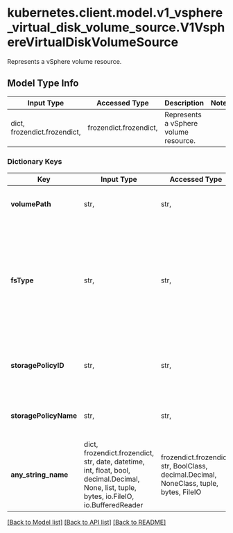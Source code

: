 # kubernetes.client.model.v1_vsphere_virtual_disk_volume_source.V1VsphereVirtualDiskVolumeSource

Represents a vSphere volume resource.

## Model Type Info
Input Type | Accessed Type | Description | Notes
------------ | ------------- | ------------- | -------------
dict, frozendict.frozendict,  | frozendict.frozendict,  | Represents a vSphere volume resource. | 

### Dictionary Keys
Key | Input Type | Accessed Type | Description | Notes
------------ | ------------- | ------------- | ------------- | -------------
**volumePath** | str,  | str,  | volumePath is the path that identifies vSphere volume vmdk | 
**fsType** | str,  | str,  | fsType is filesystem type to mount. Must be a filesystem type supported by the host operating system. Ex. \&quot;ext4\&quot;, \&quot;xfs\&quot;, \&quot;ntfs\&quot;. Implicitly inferred to be \&quot;ext4\&quot; if unspecified. | [optional] 
**storagePolicyID** | str,  | str,  | storagePolicyID is the storage Policy Based Management (SPBM) profile ID associated with the StoragePolicyName. | [optional] 
**storagePolicyName** | str,  | str,  | storagePolicyName is the storage Policy Based Management (SPBM) profile name. | [optional] 
**any_string_name** | dict, frozendict.frozendict, str, date, datetime, int, float, bool, decimal.Decimal, None, list, tuple, bytes, io.FileIO, io.BufferedReader | frozendict.frozendict, str, BoolClass, decimal.Decimal, NoneClass, tuple, bytes, FileIO | any string name can be used but the value must be the correct type | [optional]

[[Back to Model list]](../../README.md#documentation-for-models) [[Back to API list]](../../README.md#documentation-for-api-endpoints) [[Back to README]](../../README.md)

